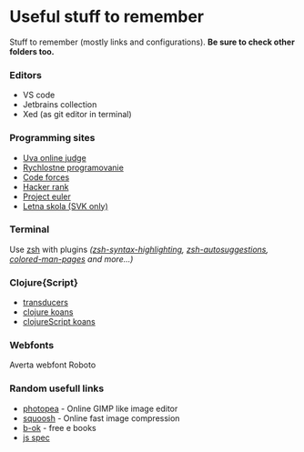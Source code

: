 # Useful stuff to remember
Stuff to remember (mostly links and configurations). **Be sure to check other folders too.**

### Editors
* VS code
* Jetbrains collection
* Xed (as git editor in terminal)

### Programming sites
* [Uva online judge](https://uhunt.onlinejudge.org/)
* [Rychlostne programovanie](https://people.ksp.sk/~acm//welcome.php)
* [Code forces](http://codeforces.com/#)
* [Hacker rank](https://www.hackerrank.com/dashboard)
* [Project euler](https://projecteuler.net/archives)
* [Letna skola (SVK only)](https://testovac.ksp.sk/wiki/)

### Terminal
Use [zsh](https://github.com/robbyrussell/oh-my-zsh) with plugins
_([zsh-syntax-highlighting](https://github.com/zsh-users/zsh-syntax-highlighting),
[zsh-autosuggestions](https://github.com/zsh-users/zsh-autosuggestions),
[colored-man-pages](https://github.com/robbyrussell/oh-my-zsh/blob/master/plugins/colored-man-pages/colored-man-pages.plugin.zsh)
and more...)_

### Clojure{Script}
* [transducers](https://raganwald.com/2017/04/30/transducers.html)
* [clojure koans](https://github.com/functional-koans/clojure-koans)
* [clojureScript koans](http://clojurescriptkoans.com/)

### Webfonts

Averta webfont
Roboto

### Random usefull links
* [photopea](https://www.photopea.com/) - Online GIMP like image editor
* [squoosh](https://squoosh.app/) - Online fast image compression
* [b-ok](https://b-ok.org/) - free e books
* [js spec](http://www.ecma-international.org/ecma-262/)

